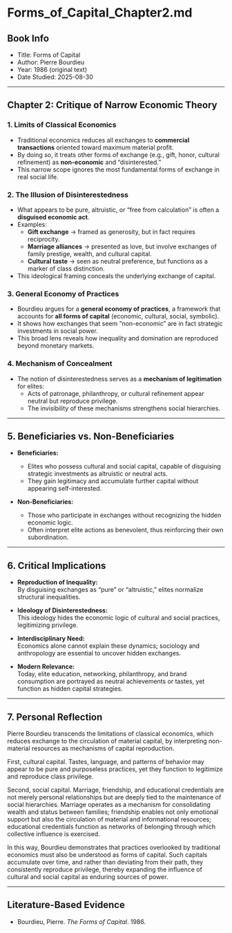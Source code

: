 # Forms_of_Capital_Chapter2.md

## Book Info
- Title: Forms of Capital  
- Author: Pierre Bourdieu  
- Year: 1986 (original text)  
- Date Studied: 2025-08-30  

---

## Chapter 2: Critique of Narrow Economic Theory

### 1. Limits of Classical Economics
- Traditional economics reduces all exchanges to **commercial transactions** oriented toward maximum material profit.  
- By doing so, it treats other forms of exchange (e.g., gift, honor, cultural refinement) as **non-economic** and “disinterested.”  
- This narrow scope ignores the most fundamental forms of exchange in real social life.  

### 2. The Illusion of Disinterestedness
- What appears to be pure, altruistic, or “free from calculation” is often a **disguised economic act**.  
- Examples:  
  - **Gift exchange** → framed as generosity, but in fact requires reciprocity.  
  - **Marriage alliances** → presented as love, but involve exchanges of family prestige, wealth, and cultural capital.  
  - **Cultural taste** → seen as neutral preference, but functions as a marker of class distinction.  
- This ideological framing conceals the underlying exchange of capital.  

### 3. General Economy of Practices
- Bourdieu argues for a **general economy of practices**, a framework that accounts for **all forms of capital** (economic, cultural, social, symbolic).  
- It shows how exchanges that seem “non-economic” are in fact strategic investments in social power.  
- This broad lens reveals how inequality and domination are reproduced beyond monetary markets.  

### 4. Mechanism of Concealment
- The notion of disinterestedness serves as a **mechanism of legitimation** for elites:  
  - Acts of patronage, philanthropy, or cultural refinement appear neutral but reproduce privilege.  
  - The invisibility of these mechanisms strengthens social hierarchies.  

---

## 5. Beneficiaries vs. Non-Beneficiaries
- **Beneficiaries:**  
  - Elites who possess cultural and social capital, capable of disguising strategic investments as altruistic or neutral acts.  
  - They gain legitimacy and accumulate further capital without appearing self-interested.  

- **Non-Beneficiaries:**  
  - Those who participate in exchanges without recognizing the hidden economic logic.  
  - Often interpret elite actions as benevolent, thus reinforcing their own subordination.  

---

## 6. Critical Implications
- **Reproduction of Inequality:**  
  By disguising exchanges as “pure” or “altruistic,” elites normalize structural inequalities.  

- **Ideology of Disinterestedness:**  
  This ideology hides the economic logic of cultural and social practices, legitimizing privilege.  

- **Interdisciplinary Need:**  
  Economics alone cannot explain these dynamics; sociology and anthropology are essential to uncover hidden exchanges.  

- **Modern Relevance:**  
  Today, elite education, networking, philanthropy, and brand consumption are portrayed as neutral achievements or tastes, yet function as hidden capital strategies.  

---

## 7. Personal Reflection
Pierre Bourdieu transcends the limitations of classical economics, which reduces exchange to the circulation of material capital, by interpreting non-material resources as mechanisms of capital reproduction.

First, cultural capital. Tastes, language, and patterns of behavior may appear to be pure and purposeless practices, yet they function to legitimize and reproduce class privilege.

Second, social capital. Marriage, friendship, and educational credentials are not merely personal relationships but are deeply tied to the maintenance of social hierarchies. Marriage operates as a mechanism for consolidating wealth and status between families; friendship enables not only emotional support but also the circulation of material and informational resources; educational credentials function as networks of belonging through which collective influence is exercised.

In this way, Bourdieu demonstrates that practices overlooked by traditional economics must also be understood as forms of capital. Such capitals accumulate over time, and rather than deviating from their path, they consistently reproduce privilege, thereby expanding the influence of cultural and social capital as enduring sources of power.

---

## Literature-Based Evidence
- Bourdieu, Pierre. *The Forms of Capital*. 1986.  
